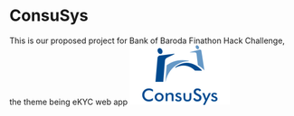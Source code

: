 # ConsuSys
This is our proposed project for Bank of Baroda Finathon Hack Challenge, the theme being eKYC web app
![Alt text](https://github.com/RohanGoyal2014/ConsuSys/blob/master/image%20assets/consusyslogo.png)

